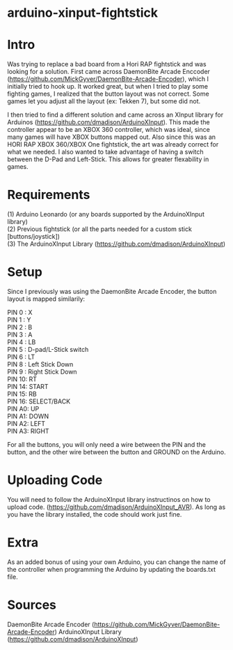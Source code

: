# arduino-xinput-fightstick

# Intro
Was trying to replace a bad board from a Hori RAP fightstick and was looking for a solution. First came across DaemonBite Arcade Enccoder (https://github.com/MickGyver/DaemonBite-Arcade-Encoder), which I initially tried to hook up. It worked great, but when I tried to play some fighting games, I realized that the button layout was not correct. Some games let you adjust all the layout (ex: Tekken 7), but some did not. 

I then tried to find a different solution and came across an XInput library for Arduinos (https://github.com/dmadison/ArduinoXInput). This made the controller appear to be an XBOX 360 controller, which was ideal, since many games will have XBOX buttons mapped out. Also since this was an HORI RAP XBOX 360/XBOX One fightstick, the art was already correct for what we needed. I also wanted to take advantage of having a switch between the D-Pad and Left-Stick. This allows for greater flexability in games.

# Requirements
(1) Arduino Leonardo (or any boards supported by the ArduinoXInput library)  
(2) Previous fightstick (or all the parts needed for a custom stick [buttons/joystick])  
(3) The ArduinoXInput Library (https://github.com/dmadison/ArduinoXInput)

# Setup
Since I previously was using the DaemonBite Arcade Encoder, the button layout is mapped similarily:

PIN 0 : X  
PIN 1 : Y  
PIN 2 : B  
PIN 3 : A  
PIN 4 : LB  
PIN 5 : D-pad/L-Stick switch  
PIN 6 : LT  
PIN 8 : Left Stick Down  
PIN 9 : Right Stick Down  
PIN 10: RT  
PIN 14: START  
PIN 15: RB  
PIN 16: SELECT/BACK  
PIN A0: UP  
PIN A1: DOWN  
PIN A2: LEFT  
PIN A3: RIGHT  

For all the buttons, you will only need a wire between the PIN and the button, and the other wire between the button and GROUND on the Arduino.

# Uploading Code
You will need to follow the ArduinoXInput library instructinos on how to upload code. (https://github.com/dmadison/ArduinoXInput_AVR). As long as you have the library installed, the code should work just fine.

# Extra
As an added bonus of using your own Arduino, you can change the name of the controller when programming the Arduino by updating the boards.txt file.

# Sources 
DaemonBite Arcade Encoder (https://github.com/MickGyver/DaemonBite-Arcade-Encoder) 
ArduinoXInput Library (https://github.com/dmadison/ArduinoXInput)
